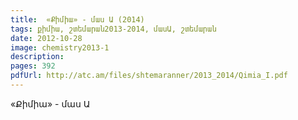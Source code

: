 ```yaml
---
title:  «Քիմիա» - մաս Ա (2014) 
tags: քիմիա, շտեմարան2013-2014, մասԱ, շտեմարան
date: 2012-10-28
image: chemistry2013-1
description: 
pages: 392
pdfUrl: http://atc.am/files/shtemaranner/2013_2014/Qimia_I.pdf
---
```



«Քիմիա» - մաս Ա